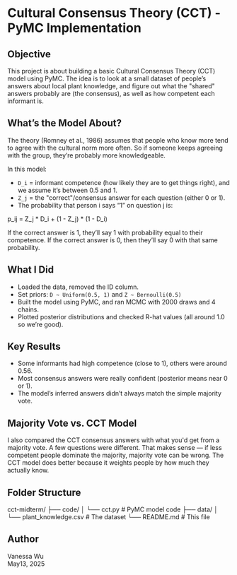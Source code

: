 # Cultural Consensus Theory (CCT) - PyMC Implementation

## Objective

This project is about building a basic Cultural Consensus Theory (CCT) model using PyMC. The idea is to look at a small dataset of people’s answers about local plant knowledge, and figure out what the "shared" answers probably are (the consensus), as well as how competent each informant is.

## What’s the Model About?

The theory (Romney et al., 1986) assumes that people who know more tend to agree with the cultural norm more often. So if someone keeps agreeing with the group, they’re probably more knowledgeable.

In this model:

- `D_i` = informant competence (how likely they are to get things right), and we assume it’s between 0.5 and 1.
- `Z_j` = the "correct"/consensus answer for each question (either 0 or 1).
- The probability that person i says “1” on question j is:

p_ij = Z_j * D_i + (1 - Z_j) * (1 - D_i)


If the correct answer is 1, they’ll say 1 with probability equal to their competence. If the correct answer is 0, then they’ll say 0 with that same probability.

## What I Did

- Loaded the data, removed the ID column.
- Set priors: `D ~ Uniform(0.5, 1)` and `Z ~ Bernoulli(0.5)`
- Built the model using PyMC, and ran MCMC with 2000 draws and 4 chains.
- Plotted posterior distributions and checked R-hat values (all around 1.0 so we’re good).

## Key Results

- Some informants had high competence (close to 1), others were around 0.56.
- Most consensus answers were really confident (posterior means near 0 or 1).
- The model’s inferred answers didn’t always match the simple majority vote.

## Majority Vote vs. CCT Model

I also compared the CCT consensus answers with what you'd get from a majority vote. A few questions were different. That makes sense — if less competent people dominate the majority, majority vote can be wrong. The CCT model does better because it weights people by how much they actually know.

## Folder Structure

cct-midterm/
├── code/
│ └── cct.py # PyMC model code
├── data/
│ └── plant_knowledge.csv # The dataset
└── README.md # This file


## Author

Vanessa Wu  
May13, 2025
